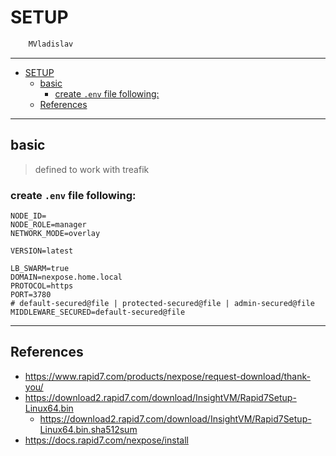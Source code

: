 # SETUP

```sh
    MVladislav
```

---

- [SETUP](#setup)
  - [basic](#basic)
    - [create `.env` file following:](#create-env-file-following)
  - [References](#references)

---

## basic

> defined to work with treafik

### create `.env` file following:

```env
NODE_ID=
NODE_ROLE=manager
NETWORK_MODE=overlay

VERSION=latest

LB_SWARM=true
DOMAIN=nexpose.home.local
PROTOCOL=https
PORT=3780
# default-secured@file | protected-secured@file | admin-secured@file
MIDDLEWARE_SECURED=default-secured@file
```

---

## References

- <https://www.rapid7.com/products/nexpose/request-download/thank-you/>
- <https://download2.rapid7.com/download/InsightVM/Rapid7Setup-Linux64.bin>
  - <https://download2.rapid7.com/download/InsightVM/Rapid7Setup-Linux64.bin.sha512sum>
- <https://docs.rapid7.com/nexpose/install>
